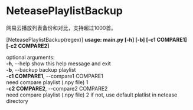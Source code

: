 # NeteasePlaylistBackup
网易云播放列表备份和对比，支持超过1000首。  

[NeteasePlaylistBackup(regex)]
**usage: main.py [-h] [-b] [-c1 COMPARE1] [-c2 COMPARE2]**  
  
optional arguments:  
**-h**, --help            show this help message and exit  
**-b**, --backup          backup playlist  
**-c1 COMPARE1**, --compare1 COMPARE1    
                        need compare playlist (.npy file) 1  
**-c2 COMPARE2**, --compare2 COMPARE2    
                        need compare playlist (.npy file) 2 if not, use default platlist in netease directory

